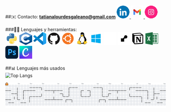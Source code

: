 ##✉️ Contacto: **tatianalourdesgaleano@gmail.com** 
<a href="https://www.linkedin.com/in/tatiana-galeano/" target="_blank">
  <img src="assets/LinkedIn.gif" alt="LinkedIn" width="40" height="40">
</a> <a href="mailto:tatianalourdesgaleano@gmail.com" target="_blank">
  <img src="assets/mail.gif" alt="Email" width="40" height="40">
</a> <a href="https://www.instagram.com/lourtati" target="_blank">
  <img src="assets/insta.gif" alt="Instagram" width="40" height="40"></a><br><br>
###👩‍💻 Lenguajes y herramientas:<br>
<a href="https://www.python.org/" target="_blank">
  <img src="assets/python.svg" alt="Python" width="40" height="40"></a>
<a href="https://www.c-language.org/" target="_blank">
  <img src="assets/c.png" alt="C" width="40" height="40"></a>
<a href="https://code.visualstudio.com/" target="_blank">
  <img src="assets/vscode.svg" alt="VSCode" width="40" height="40"></a>
<a href="https://github.com/" target="_blank">
  <img src="assets/github.svg" alt="GitHub" width="40" height="40"></a>
<a href="https://ubuntu.com/desktop/" target="_blank">
  <img src="assets/ubuntu.png" alt="Ubuntu Desktop" width="40" height="40"></a>
<a href="https://www.kernel.org/category/about.html" target="_blank">
  <img src="assets/linux.svg" alt="Linux" width="40" height="40"></a>
<a href="https://www.microsoft.com/en-en/windows/?r=1" target="_blank">
  <img src="assets/win.png" alt="Windows" width="40" height="40"></a>
<a href="https://railway.com/" target="_blank">
  <img src="assets/railway.svg" alt="Railway" width="40" height="40"></a>
<a href="https://render.com/" target="_blank">
  <img src="assets/render.jpg" alt="Render" width="40" height="40"></a>
<a href="https://www.notion.so/" target="_blank">
  <img src="assets/notion.png" alt="Notion" width="40" height="40"></a>
<a href="https://www.microsoft.com/es-ar/microsoft-365/excel" target="_blank">
  <img src="assets/excel.png" alt="Microsoft Excel" width="40" height="40"></a>
<a href="https://www.adobe.com/products/photoshop.html" target="_blank">
  <img src="assets/ps.png" alt="Adobe Photoshop" width="40" height="40"></a>
<a href="https://www.canva.com/" target="_blank">
  <img src="assets/canva.png" alt="Canva" width="40" height="40"></a><br><br>
##📊 Lenguajes más usados<br>
![Top Langs](https://readmestats-livid.vercel.app/api/top-langs/?username=galeanotatiana&exclude_repo=readmestats&layout=donut)

<picture>
    <source media="(prefers-color-scheme: dark)" srcset="https://raw.githubusercontent.com/galeanotatiana/galeanotatiana/output/pacman-contribution-graph-dark.svg">
    <source media="(prefers-color-scheme: light)" srcset="https://raw.githubusercontent.com/galeanotatiana/galeanotatiana/output/pacman-contribution-graph.svg">
    <img alt="pacman contribution graph" src="https://raw.githubusercontent.com/galeanotatiana/galeanotatiana/output/pacman-contribution-graph.svg">
</picture>
